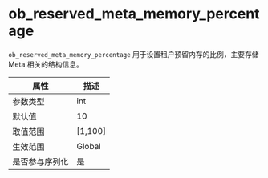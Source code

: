 ob_reserved_meta_memory_percentage
=======================================================

`ob_reserved_meta_memory_percentage` 用于设置租户预留内存的比例，主要存储 Meta 相关的结构信息。

| **属性**  |  **描述**  |
|---------|----------|
| 参数类型    | int      |
| 默认值     | 10       |
| 取值范围    | \[1,100] |
| 生效范围    | Global   |
| 是否参与序列化 | 是        |
